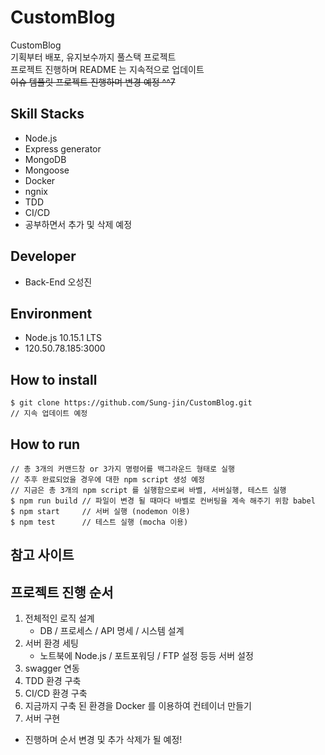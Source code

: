 # CustomBlog

CustomBlog<br>
기획부터 배포, 유지보수까지 풀스택 프로젝트<br>
프로젝트 진행하며 README 는 지속적으로 업데이트<br>
~~이슈 템플릿 프로젝트 진행하며 변경 예정 ^^7~~

## Skill Stacks

- Node.js
- Express generator
- MongoDB
- Mongoose
- Docker
- ngnix
- TDD
- CI/CD
- 공부하면서 추가 및 삭제 예정


## Developer

- Back-End 오성진


## Environment

- Node.js 10.15.1 LTS
- 120.50.78.185:3000


## How to install

```$
$ git clone https://github.com/Sung-jin/CustomBlog.git
// 지속 업데이트 예정
```


## How to run

```$
// 총 3개의 커맨드창 or 3가지 명령어를 백그라운드 형태로 실행
// 추후 완료되었을 경우에 대한 npm script 생성 예정
// 지금은 총 3개의 npm script 를 실행함으로써 바벨, 서버실행, 테스트 실행
$ npm run build // 파일이 변경 될 때마다 바벨로 컨버팅을 계속 해주기 위함 babel
$ npm start     // 서버 실행 (nodemon 이용)
$ npm test      // 테스트 실행 (mocha 이용)
```



## 참고 사이트



## 프로젝트 진행 순서
1. 전체적인 로직 설계
    - DB / 프로세스 / API 명세 / 시스템 설계
2. 서버 환경 세팅
    - 노트북에 Node.js / 포트포워딩 / FTP 설정 등등 서버 설정
3. swagger 연동
4. TDD 환경 구축
5. CI/CD 환경 구축
6. 지금까지 구축 된 환경을 Docker 를 이용하여 컨테이너 만들기
7. 서버 구현

* 진행하며 순서 변경 및 추가 삭제가 될 예정!
